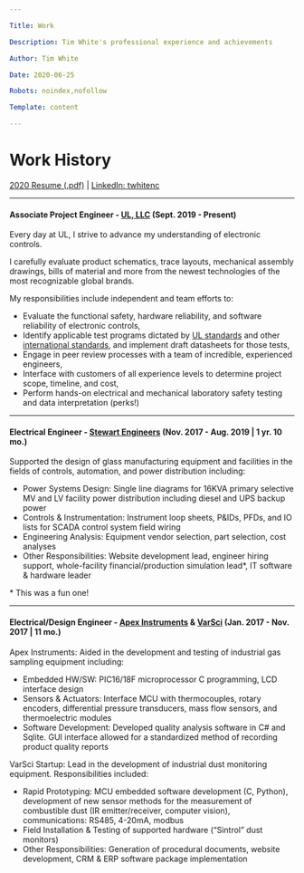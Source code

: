 ```yaml
---

Title: Work

Description: Tim White's professional experience and achievements

Author: Tim White

Date: 2020-06-25

Robots: noindex,nofollow

Template: content

---
```


# Work History

[2020 Resume (.pdf)](https://cloud.timwhite.io/s/McfCHg7oeP26HKt) | [LinkedIn: twhitenc](https://www.linkedin.com/in/twhitenc/)

---

#### Associate Project Engineer - [UL, LLC](https://www.ul.com/) (Sept. 2019 - Present)

Every day at UL, I strive to advance my understanding of electronic controls.

I carefully evaluate product schematics, trace layouts, mechanical assembly drawings, bills of material and more from the newest technologies of the most recognizable global brands.

My responsibilities include independent and team efforts to:

* Evaluate the functional safety, hardware reliability, and software reliability of electronic controls,
* Identify applicable test programs dictated by [UL standards](https://ulstandards.ul.com/) and other [international standards](https://en.wikipedia.org/wiki/International_Electrotechnical_Commission#IEC_standards), and implement draft datasheets for those tests,
* Engage in peer review processes with a team of incredible, experienced engineers,
* Interface with customers of all experience levels to determine project scope, timeline, and cost,
* Perform hands-on electrical and mechanical laboratory safety testing and data interpretation (perks!)

---

#### Electrical Engineer - [Stewart Engineers](https://stewartengineers.com/) (Nov. 2017 - Aug. 2019 | 1 yr. 10 mo.)

Supported the design of glass manufacturing equipment and facilities in the fields of controls, automation, and power distribution including:

* Power Systems Design: Single line diagrams for 16KVA primary selective MV and LV facility power distribution including diesel and UPS backup power
* Controls & Instrumentation: Instrument loop sheets, P&IDs, PFDs, and IO lists for SCADA control system field wiring
* Engineering Analysis: Equipment vendor selection, part selection, cost analyses
* Other Responsibilities: Website development lead, engineer hiring support, whole-facility financial/production simulation lead\*, IT software & hardware leader

\* This was a fun one!

---

#### Electrical/Design Engineer - [Apex Instruments](https://www.apexinst.com/about/company-profile) & [VarSci](https://www.facebook.com/varsci) (Jan. 2017 - Nov. 2017 | 11 mo.)

Apex Instruments: Aided in the development and testing of industrial gas sampling equipment including:

* Embedded HW/SW: PIC16/18F microprocessor C programming, LCD interface design
* Sensors & Actuators: Interface MCU with thermocouples, rotary encoders, differential pressure transducers, mass flow sensors, and thermoelectric modules
* Software Development: Developed quality analysis software in C# and Sqlite. GUI interface allowed for a standardized method of recording product quality reports

VarSci Startup: Lead in the development of industrial dust monitoring equipment. Responsibilities included:

* Rapid Prototyping: MCU embedded software development (C, Python), development of new sensor methods for the measurement of combustible dust (IR emitter/receiver, computer vision), communications: RS485, 4-20mA, modbus
* Field Installation & Testing of supported hardware (“Sintrol” dust monitors)
* Other Responsibilities: Generation of procedural documents, website development, CRM & ERP software package implementation
